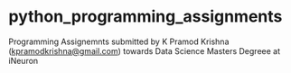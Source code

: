 # python_programming_assignments

Programming Assignemnts submitted by K Pramod Krishna (kpramodkrishna@gmail.com) towards Data Science Masters Degreee at iNeuron
